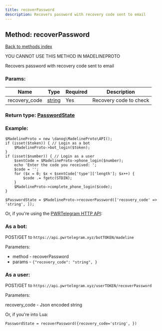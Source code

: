```yaml
---
title: recoverPassword
description: Recovers password with recovery code sent to email
---
```

## Method: recoverPassword  
[Back to methods index](index.md)


YOU CANNOT USE THIS METHOD IN MADELINEPROTO


Recovers password with recovery code sent to email

### Params:

| Name     |    Type       | Required | Description |
|----------|---------------|----------|-------------|
|recovery\_code|[string](../types/string.md) | Yes|Recovery code to check|


### Return type: [PasswordState](../types/PasswordState.md)

### Example:


```
$MadelineProto = new \danog\MadelineProto\API();
if (isset($token)) { // Login as a bot
    $MadelineProto->bot_login($token);
}
if (isset($number)) { // Login as a user
    $sentCode = $MadelineProto->phone_login($number);
    echo 'Enter the code you received: ';
    $code = '';
    for ($x = 0; $x < $sentCode['type']['length']; $x++) {
        $code .= fgetc(STDIN);
    }
    $MadelineProto->complete_phone_login($code);
}

$PasswordState = $MadelineProto->recoverPassword(['recovery_code' => 'string', ]);
```

Or, if you're using the [PWRTelegram HTTP API](https://pwrtelegram.xyz):

### As a bot:

POST/GET to `https://api.pwrtelegram.xyz/botTOKEN/madeline`

Parameters:

* method - recoverPassword
* params - `{"recovery_code": "string", }`



### As a user:

POST/GET to `https://api.pwrtelegram.xyz/userTOKEN/recoverPassword`

Parameters:

recovery_code - Json encoded string




Or, if you're into Lua:

```
PasswordState = recoverPassword({recovery_code='string', })
```

